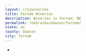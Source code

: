 ```yaml
---
layout: citywineries
title: Farnam Wineries
description: Wineries in Farnam, NE
permalink: /nebraska/dawson/farnam/
state: ne
county: dawson
city: farnam
---
```

-
